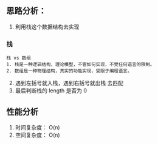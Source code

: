 
## 思路分析：
1. 利用栈这个数据结构去实现
### 栈
```
栈 vs 数组
1. 栈是一种逻辑结构，理论模型，不管如何实现，不受任何语言的限制。
2. 数组是一种物理结构，真实的功能实现，受限于编程语言。
```
2. 遇到左括号就入栈，遇到右括号就出栈 去匹配
3. 最后判断栈的 length 是否为 0 



## 性能分析
1. 时间复杂度： O(n)
2. 空间复杂度： O(n)
